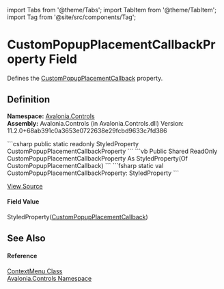 import Tabs from '@theme/Tabs'; 
import TabItem from '@theme/TabItem'; 
import Tag from '@site/src/components/Tag'; 

# CustomPopupPlacementCallbackProperty Field


Defines the <a href="P_Avalonia_Controls_Primitives_Popup_CustomPopupPlacementCallback">CustomPopupPlacementCallback</a> property.



## Definition
**Namespace:** <a href="N_Avalonia_Controls">Avalonia.Controls</a>  
**Assembly:** Avalonia.Controls (in Avalonia.Controls.dll) Version: 11.2.0+68ab391c0a3653e0722638e29fcbd9633c7fd386

<Tabs groupId="api-code-preview">
<TabItem value="csharp" label="C#">
```csharp
public static readonly StyledProperty<CustomPopupPlacementCallback?> CustomPopupPlacementCallbackProperty
```
</TabItem>
<TabItem value="vb" label="VB">
```vb
Public Shared ReadOnly CustomPopupPlacementCallbackProperty As StyledProperty(Of CustomPopupPlacementCallback)
```
</TabItem>
<TabItem value="fsharp" label="F#">
```fsharp
static val CustomPopupPlacementCallbackProperty: StyledProperty<CustomPopupPlacementCallback>
```
</TabItem>
</Tabs>



<a href="https://github.com/AvaloniaUI/Avalonia/tree/master/srcAvalonia.Controls/ContextMenu.cs" title="View the source code">View Source</a>



#### Field Value
StyledProperty(<a href="T_Avalonia_Controls_Primitives_PopupPositioning_CustomPopupPlacementCallback">CustomPopupPlacementCallback</a>)

## See Also


#### Reference
<a href="T_Avalonia_Controls_ContextMenu">ContextMenu Class</a>  
<a href="N_Avalonia_Controls">Avalonia.Controls Namespace</a>  
